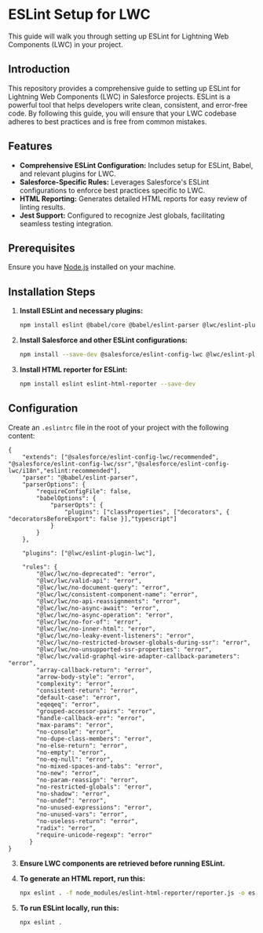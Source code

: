 # ESLint Setup for LWC

This guide will walk you through setting up ESLint for Lightning Web Components (LWC) in your project.

## Introduction

This repository provides a comprehensive guide to setting up ESLint for Lightning Web Components (LWC) in Salesforce projects. ESLint is a powerful tool that helps developers write clean, consistent, and error-free code. By following this guide, you will ensure that your LWC codebase adheres to best practices and is free from common mistakes.

## Features

- **Comprehensive ESLint Configuration:** Includes setup for ESLint, Babel, and relevant plugins for LWC.
- **Salesforce-Specific Rules:** Leverages Salesforce's ESLint configurations to enforce best practices specific to LWC.
- **HTML Reporting:** Generates detailed HTML reports for easy review of linting results.
- **Jest Support:** Configured to recognize Jest globals, facilitating seamless testing integration.

## Prerequisites

Ensure you have [Node.js](https://nodejs.org/) installed on your machine.

## Installation Steps

1. **Install ESLint and necessary plugins:**

    ```bash
    npm install eslint @babel/core @babel/eslint-parser @lwc/eslint-plugin-lwc --save-dev
    ```

2. **Install Salesforce and other ESLint configurations:**

    ```bash
    npm install --save-dev @salesforce/eslint-config-lwc @lwc/eslint-plugin-lwc @salesforce/eslint-plugin-lightning eslint-plugin-import eslint-plugin-jest
    ```

3. **Install HTML reporter for ESLint:**

    ```bash
    npm install eslint eslint-html-reporter --save-dev
    ```

## Configuration

Create an `.eslintrc` file in the root of your project with the following content:

```.eslintrc
{
    "extends": ["@salesforce/eslint-config-lwc/recommended", "@salesforce/eslint-config-lwc/ssr","@salesforce/eslint-config-lwc/i18n","eslint:recommended"],
    "parser": "@babel/eslint-parser",
    "parserOptions": {
        "requireConfigFile": false,
        "babelOptions": {
            "parserOpts": {
                "plugins": ["classProperties", ["decorators", { "decoratorsBeforeExport": false }],"typescript"]
            }
        }
    },

    "plugins": ["@lwc/eslint-plugin-lwc"],

    "rules": {
        "@lwc/lwc/no-deprecated": "error",
        "@lwc/lwc/valid-api": "error",
        "@lwc/lwc/no-document-query": "error",
        "@lwc/lwc/consistent-component-name": "error",
        "@lwc/lwc/no-api-reassignments": "error",
        "@lwc/lwc/no-async-await": "error",
        "@lwc/lwc/no-async-operation": "error",
        "@lwc/lwc/no-for-of": "error",
        "@lwc/lwc/no-inner-html": "error",
        "@lwc/lwc/no-leaky-event-listeners": "error",
        "@lwc/lwc/no-restricted-browser-globals-during-ssr": "error",
        "@lwc/lwc/no-unsupported-ssr-properties": "error",
        "@lwc/lwc/valid-graphql-wire-adapter-callback-parameters": "error",
        "array-callback-return": "error",
        "arrow-body-style": "error",
        "complexity": "error",
        "consistent-return": "error",
        "default-case": "error",
        "eqeqeq": "error",
        "grouped-accessor-pairs": "error",
        "handle-callback-err": "error",
        "max-params": "error",
        "no-console": "error",
        "no-dupe-class-members": "error",
        "no-else-return": "error",
        "no-empty": "error",
        "no-eq-null": "error",
        "no-mixed-spaces-and-tabs": "error",
        "no-new": "error",
        "no-param-reassign": "error",
        "no-restricted-globals": "error",
        "no-shadow": "error",
        "no-undef": "error",
        "no-unused-expressions": "error",
        "no-unused-vars": "error",
        "no-useless-return": "error",
        "radix": "error",
        "require-unicode-regexp": "error"
      }
}
```
3. **Ensure LWC components are retrieved before running ESLint.**

4. **To generate an HTML report, run this:**

    ```bash
    npx eslint . -f node_modules/eslint-html-reporter/reporter.js -o eslint-reportlatest_new.html
    ```

5. **To run ESLint locally, run this:**

    ```bash
    npx eslint .
    ```

